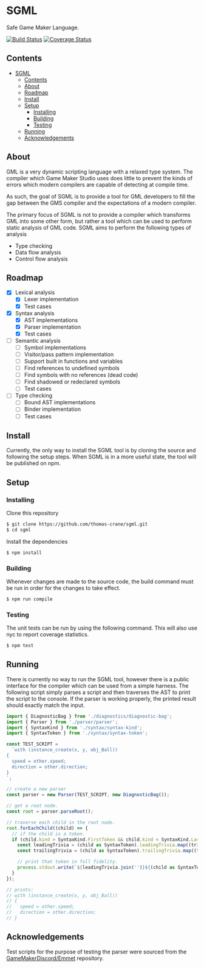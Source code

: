 # SGML

Safe Game Maker Language.

[![Build Status](https://travis-ci.com/thomas-crane/sgml.svg?token=stAj7zoP2UACMHFzdTXv&branch=master)](https://travis-ci.com/thomas-crane/sgml)
[![Coverage Status](https://coveralls.io/repos/github/thomas-crane/sgml/badge.svg?branch=master)](https://coveralls.io/github/thomas-crane/sgml?branch=master)

## Contents

- [SGML](#sgml)
  - [Contents](#contents)
  - [About](#about)
  - [Roadmap](#roadmap)
  - [Install](#install)
  - [Setup](#setup)
    - [Installing](#installing)
    - [Building](#building)
    - [Testing](#testing)
  - [Running](#running)
  - [Acknowledgements](#acknowledgements)

## About

GML is a very dynamic scripting language with a relaxed type system. The compiler which Game Maker Studio uses does little to prevent the kinds of errors which modern compilers are capable of detecting at compile time.

As such, the goal of SGML is to provide a tool for GML developers to fill the gap between the GMS compiler and the expectations of a modern compiler.

The primary focus of SGML is not to provide a compiler which transforms GML into some other form, but rather a tool which can be used to perform static analysis of GML code. SGML aims to perform the following types of analysis

+ Type checking
+ Data flow analysis
+ Control flow analysis

## Roadmap

+ [x] Lexical analysis
  + [x] Lexer implementation
  + [x] Test cases
+ [x] Syntax analysis
  + [x] AST implementations
  + [x] Parser implementation
  + [x] Test cases
+ [ ] Semantic analysis
  + [ ] Symbol implementations
  + [ ] Visitor/pass pattern implementation
  + [ ] Support built in functions and variables
  + [ ] Find references to undefined symbols
  + [ ] Find symbols with no references (dead code)
  + [ ] Find shadowed or redeclared symbols
  + [ ] Test cases
+ [ ] Type checking
  + [ ] Bound AST implementations
  + [ ] Binder implementation
  + [ ] Test cases

## Install

Currently, the only way to install the SGML tool is by cloning the source and following the setup steps. When SGML is in a more useful state, the tool will be published on npm.

## Setup

### Installing

Clone this repository

```bash
$ git clone https://github.com/thomas-crane/sgml.git
$ cd sgml

```

Install the dependencies

```bash
$ npm install

```

### Building

Whenever changes are made to the source code, the build command must be run in order for the changes to take effect.

```bash
$ npm run compile

```

### Testing

The unit tests can be run by using the following command. This will also use nyc to report coverage statistics.

```bash
$ npm test
```

## Running

There is currently no way to run the SGML tool, however there is a public interface for the compiler which can be used from a simple harness. The following script simply parses a script and then traverses the AST to print the script to the console. If the parser is working properly, the printed result should exactly match the input.

```typescript
import { DiagnosticBag } from './diagnostics/diagnostic-bag';
import { Parser } from './parser/parser';
import { SyntaxKind } from './syntax/syntax-kind';
import { SyntaxToken } from './syntax/syntax-token';

const TEST_SCRIPT =
  `with (instance_create(x, y, obj_Ball))
{
  speed = other.speed;
  direction = other.direction;
}
`;

// create a new parser
const parser = new Parser(TEST_SCRIPT, new DiagnosticBag());

// get a root node.
const root = parser.parseRoot();

// traverse each child in the root node.
root.forEachChild((child) => {
  // if the child is a token.
  if (child.kind > SyntaxKind.FirstToken && child.kind < SyntaxKind.LastToken) {
    const leadingTrivia = (child as SyntaxToken).leadingTrivia.map((trivia) => trivia.value);
    const trailingTrivia = (child as SyntaxToken).trailingTrivia.map((trivia) => trivia.value);

    // print that token in full fidelity.
    process.stdout.write(`${leadingTrivia.join('')}${(child as SyntaxToken).value}${trailingTrivia.join('')}`);
  }
});

// prints:
// with (instance_create(x, y, obj_Ball))
// {
//   speed = other.speed;
//   direction = other.direction;
// }

```

## Acknowledgements

Test scripts for the purpose of testing the parser were sourced from the [GameMakerDiscord/Emmet](https://github.com/GameMakerDiscord/Emmets) repository.
